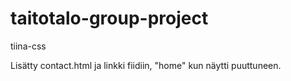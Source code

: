 # taitotalo-group-project

tiina-css

Lisätty contact.html ja linkki fiidiin, "home" kun näytti puuttuneen.


